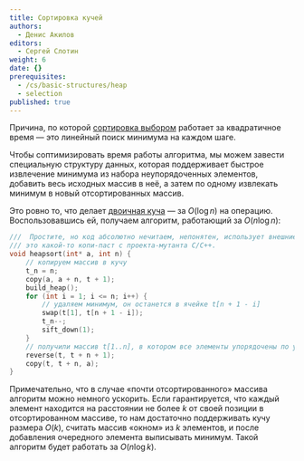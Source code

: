 ```yaml
---
title: Сортировка кучей
authors:
  - Денис Акилов
editors:
  - Сергей Слотин
weight: 6
date: {}
prerequisites:
  - /cs/basic-structures/heap
  - selection
published: true
---
```


Причина, по которой [сортировка выбором](/cs/sorting/selection) работает за квадратичное время — это линейный поиск минимума на каждом шаге.

Чтобы соптимизировать время работы алгоритма, мы можем завести специальную структуру данных, которая поддерживает быстрое извлечение минимума из набора неупорядоченных элементов, добавить весь исходных массив в неё, а затем по одному извлекать минимум в новый отсортированных массив.

Это ровно то, что делает [двоичная куча](/cs/basic-structures/heap) — за $O(\log n)$ на операцию. Воспользовавшись ей, получаем алгоритм, работающий за $O(n \log n)$:

```cpp
///  Простите, но код абсолютно нечитаем, непонятен, использует внешние неявные переменные и т.д.
/// это какой-то копи-паст с проекта-мутанта C/C++.
void heapsort(int* a, int n) {
    // копируем массив в кучу
    t_n = n;
    copy(a, a + n, t + 1);
    build_heap();
    for (int i = 1; i <= n; i++) {
        // удаляем минимум, он останется в ячейке t[n + 1 - i]
        swap(t[1], t[n + 1 - i]);
        t_n--;
        sift_down(1);
    }
    // получили массив t[1..n], в котором все элементы упорядочены по убыванию
    reverse(t, t + n + 1);
    copy(t, t + n, a);
}
```

Примечательно, что в случае «почти отсортированного» массива алгоритм можно немного ускорить. Если гарантируется, что каждый элемент находится на расстоянии не более $k$ от своей позиции в отсортированном массиве, то нам достаточно поддерживать кучу размера $O(k)$, считать массив «окном» из $k$ элементов, и после добавления очередного элемента выписывать минимум. Такой алгоритм будет работать за $O(n \log k)$.

